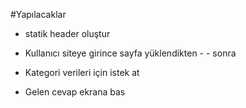 #Yapılacaklar

- statik header oluştur

- Kullanıcı siteye girince sayfa yüklendikten - - sonra

- Kategori verileri için istek at
- Gelen cevap ekrana bas
